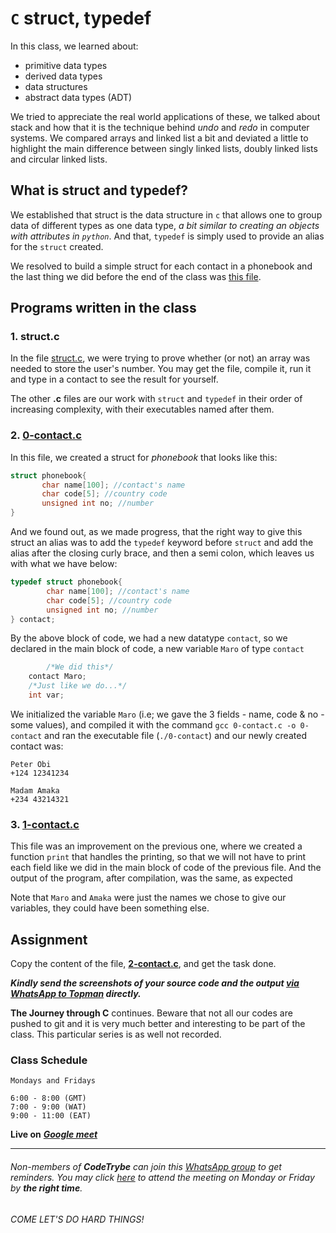 # `C` struct, typedef
In this class, we learned about:
- primitive data types
- derived data types
- data structures
- abstract data types (ADT)

We tried to appreciate the real world applications of these, we talked about stack and how that it is the technique behind *undo* and *redo* in computer systems.
We compared arrays and linked list a bit and deviated a little to highlight the main difference between singly linked lists, doubly linked lists and circular linked lists.

## What is struct and typedef?
We established that struct is the data structure in `c` that allows one to group data of different types as one data type, *a bit similar to creating an objects with attributes in `python`*.
And that, `typedef` is simply used to provide an alias for the `struct` created.

We resolved to build a simple struct for each contact in a phonebook and the last thing we did before the end of the class was [this file](./2-contact.c).

## Programs written in the class
### 1. struct.c
In the file [struct.c](./struct.c), we were trying to prove whether (or not) an array was needed to store the user's number.
You may get the file, compile it, run it and type in a contact to see the result for yourself.

The other **.c** files are our work with `struct` and `typedef` in their order of increasing complexity, with their executables named after them.

### 2. [0-contact.c](./0-contact.c)
In this file, we created a struct for *phonebook* that looks like this:
```c
struct phonebook{
       char name[100]; //contact's name
       char code[5]; //country code
       unsigned int no; //number
}
```
And we found out, as we made progress, that the right way to give this struct an alias was to add the `typedef` keyword before `struct` and add the alias after the closing curly brace, and then a semi colon, which leaves us with what we have below:
```c
typedef struct phonebook{
        char name[100]; //contact's name
        char code[5]; //country code
        unsigned int no; //number
} contact;
```

By the above block of code, we had a new datatype `contact`, so we declared in the main block of code, a new variable `Maro` of type `contact`
```c
        /*We did this*/
	contact Maro;
	/*Just like we do...*/
	int var;
```
We initialized the variable `Maro` (i.e; we gave the 3 fields - name, code & no - some values), and compiled it with the command `gcc 0-contact.c -o 0-contact` and ran the executable file (`./0-contact`) and our newly created contact was:
```
Peter Obi
+124 12341234

Madam Amaka
+234 43214321

```

### 3. [1-contact.c](./1-contact.c)
This file was an improvement on the previous one, where we created a function `print` that handles the printing, so that we will not have to print each field like we did in the main block of code of the previous file. And the output of the program, after compilation, was the same, as expected

Note that `Maro` and `Amaka` were just the names we chose to give our variables, they could have been something else.

## Assignment
Copy the content of the file, [**2-contact.c**](./contact.c), and get the task done.

***Kindly send the screenshots of your source code and the output [via WhatsApp to Topman](https://wa.link/66ef36) directly.***

**The Journey through C** continues. Beware that not all our codes are pushed to git and it is very much better and interesting to be part of the class. This particular series is as well not recorded.

### Class Schedule
```
Mondays and Fridays

6:00 - 8:00 (GMT)
7:00 - 9:00 (WAT)
9:00 - 11:00 (EAT)
```
**Live on** [***Google meet***](http://meet.google.com/qii-wjoz-tte)

-----
###### Non-members of **CodeTrybe** can join this [WhatsApp group](https://chat.whatsapp.com/EIDan9CzMq7Ag6qJBTXh8F) to get reminders. You may click [here](http://meet.google.com/qii-wjoz-tte) to attend the meeting on Monday or Friday by **the right time**.
###### COME LET'S DO HARD THINGS!